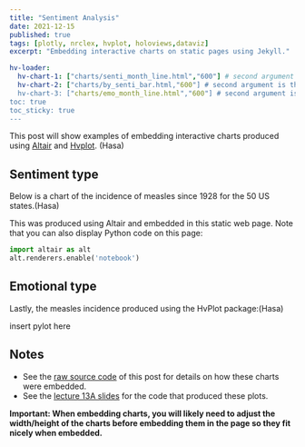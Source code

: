 ```yaml
---
title: "Sentiment Analysis"
date: 2021-12-15
published: true
tags: [plotly, nrclex, hvplot, holoviews,dataviz]
excerpt: "Embedding interactive charts on static pages using Jekyll."

hv-loader:
  hv-chart-1: ["charts/senti_month_line.html","600"] # second argument is the height
  hv-chart-2: ["charts/by_senti_bar.html,"600"] # second argument is the height
  hv-chart-3: ["charts/emo_month_line.html","600"] # second argument is the height
toc: true
toc_sticky: true
---
```


This post will show examples of embedding interactive charts produced using [Altair](https://altair-viz.github.io) and [Hvplot](https://hvplot.pyviz.org/). (Hasa)

## Sentiment type

Below is a chart of the incidence of measles since 1928 for the 50 US states.(Hasa)

<div id="hv-chart-1"></div>

<div id="hv-chart-2"></div>

This was produced using Altair and embedded in this static web page. Note that you can also display Python code on this page:

```python
import altair as alt
alt.renderers.enable('notebook')
```

## Emotional type

Lastly, the measles incidence produced using the HvPlot package:(Hasa)

insert pylot here

<div id="hv-chart-3"></div>

## Notes

- See the [raw source code](https://raw.githubusercontent.com/MUSA-550-Fall-2021/github-pages-starter/main/_posts/2021-11-29-measles-charts.md) of this post for details on how these charts were embedded.
- See the [lecture 13A slides](https://github.com/MUSA-550-Fall-2021/week-13/blob/main/lecture-13A.ipynb) for the code that produced these plots.

**Important: When embedding charts, you will likely need to adjust the width/height of the charts before embedding them in the page so they fit nicely when embedded.**
